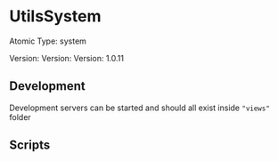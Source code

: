 # UtilsSystem

Atomic Type: system

Version: Version: Version: 1.0.11



## Development

Development servers can be started and should all exist inside `"views"` folder

## Scripts
